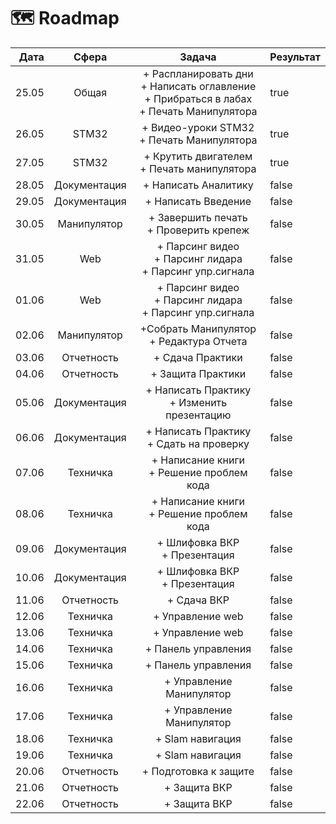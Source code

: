 # 🗺 Roadmap

<table><thead><tr><th align="right">Дата</th><th align="center">Сфера</th><th align="center">Задача</th><th data-type="checkbox">Результат</th></tr></thead><tbody><tr><td align="right">25.05</td><td align="center">Общая</td><td align="center">+ Распланировать дни<br>+ Написать оглавление<br>+ Прибраться в лабах<br>+ Печать Манипулятора</td><td>true</td></tr><tr><td align="right">26.05</td><td align="center">STM32</td><td align="center">+ Видео-уроки STM32<br>+ Печать Манипулятора</td><td>true</td></tr><tr><td align="right">27.05</td><td align="center">STM32</td><td align="center">+ Крутить двигателем<br>+ Печать манипулятора</td><td>true</td></tr><tr><td align="right">28.05</td><td align="center">Документация</td><td align="center">+ Написать Аналитику</td><td>false</td></tr><tr><td align="right">29.05</td><td align="center">Документация</td><td align="center">+ Написать Введение </td><td>false</td></tr><tr><td align="right">30.05</td><td align="center">Манипулятор</td><td align="center">+ Завершить печать<br>+ Проверить крепеж</td><td>false</td></tr><tr><td align="right">31.05</td><td align="center">Web</td><td align="center">+ Парсинг видео<br>+ Парсинг лидара<br>+ Парсинг упр.сигнала</td><td>false</td></tr><tr><td align="right">01.06</td><td align="center">  Web</td><td align="center">+ Парсинг видео<br>+ Парсинг лидара<br>+ Парсинг упр.сигнала</td><td>false</td></tr><tr><td align="right">02.06</td><td align="center">Манипулятор</td><td align="center">+Собрать Манипулятор<br>+ Редактура Отчета</td><td>false</td></tr><tr><td align="right">03.06</td><td align="center">Отчетность</td><td align="center">+ Сдача Практики</td><td>false</td></tr><tr><td align="right">04.06</td><td align="center">Отчетность</td><td align="center">+ Защита Практики</td><td>false</td></tr><tr><td align="right">05.06</td><td align="center">Документация</td><td align="center">+ Написать Практику<br>+ Изменить презентацию</td><td>false</td></tr><tr><td align="right">06.06</td><td align="center">Документация</td><td align="center">+ Написать Практику<br>+ Сдать на проверку</td><td>false</td></tr><tr><td align="right">07.06</td><td align="center">Техничка</td><td align="center">+ Написание книги<br>+ Решение проблем кода</td><td>false</td></tr><tr><td align="right">08.06</td><td align="center">Техничка</td><td align="center">+ Написание книги<br>+ Решение проблем кода</td><td>false</td></tr><tr><td align="right">09.06</td><td align="center">Документация</td><td align="center">+ Шлифовка ВКР<br>+ Презентация</td><td>false</td></tr><tr><td align="right">10.06</td><td align="center">Документация</td><td align="center">+ Шлифовка ВКР<br>+ Презентация</td><td>false</td></tr><tr><td align="right">11.06</td><td align="center">Отчетность</td><td align="center">+ Сдача ВКР</td><td>false</td></tr><tr><td align="right">12.06</td><td align="center">Техничка</td><td align="center">+ Управление web</td><td>false</td></tr><tr><td align="right">13.06</td><td align="center">Техничка </td><td align="center">+ Управление web</td><td>false</td></tr><tr><td align="right">14.06</td><td align="center">Техничка</td><td align="center">+ Панель управления</td><td>false</td></tr><tr><td align="right">15.06</td><td align="center">Техничка </td><td align="center">+ Панель управления</td><td>false</td></tr><tr><td align="right">16.06</td><td align="center">Техничка </td><td align="center">+ Управление Манипулятор</td><td>false</td></tr><tr><td align="right">17.06</td><td align="center">Техничка </td><td align="center">+ Управление Манипулятор</td><td>false</td></tr><tr><td align="right">18.06</td><td align="center">Техничка </td><td align="center">+ Slam навигация</td><td>false</td></tr><tr><td align="right">19.06</td><td align="center">Техничка </td><td align="center">+ Slam навигация</td><td>false</td></tr><tr><td align="right">20.06</td><td align="center">Отчетность</td><td align="center">+ Подготовка к защите</td><td>false</td></tr><tr><td align="right">21.06</td><td align="center">Отчетность</td><td align="center">+ Защита ВКР</td><td>false</td></tr><tr><td align="right">22.06</td><td align="center">Отчетность</td><td align="center">+ Защита ВКР</td><td>false</td></tr></tbody></table>
